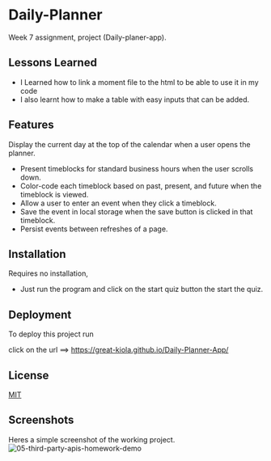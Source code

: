 # Daily-Planner
Week 7 assignment, project (Daily-planer-app).


## Lessons Learned

- I Learned how to link a moment file to the html to be able to use it in my code
- I also learnt how to make a table with easy inputs that can be added.

## Features

Display the current day at the top of the calendar when a user opens the planner.

- Present timeblocks for standard business hours when the user scrolls down.
- Color-code each timeblock based on past, present, and future when the timeblock is viewed.
- Allow a user to enter an event when they click a timeblock.
- Save the event in local storage when the save button is clicked in that timeblock.
- Persist events between refreshes of a page.
## Installation

Requires no installation,
- Just run the program and click on the start quiz button the start the quiz.

## Deployment

To deploy this project run

click on the url ==> https://great-kiola.github.io/Daily-Planner-App/

## License

[MIT](https://choosealicense.com/licenses/mit/)


## Screenshots

Heres a simple screenshot of the working project.
![05-third-party-apis-homework-demo](https://user-images.githubusercontent.com/117322790/214203549-d6ba7169-0219-4a21-8584-857d024ff4c1.gif)
